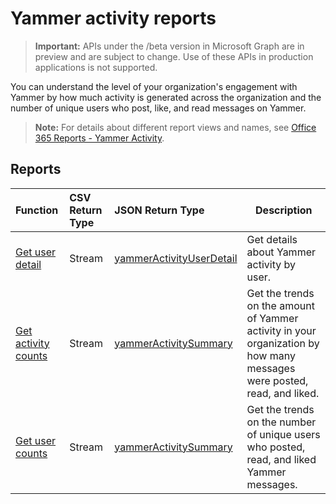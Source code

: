 # Yammer activity reports

> **Important:** APIs under the /beta version in Microsoft Graph are in preview and are subject to change. Use of these APIs in production applications is not supported.

You can understand the level of your organization's engagement with Yammer by how much activity is generated across the organization and the number of unique users who post, like, and read messages on Yammer.

> **Note:** For details about different report views and names, see [Office 365 Reports - Yammer Activity](https://support.office.com/client/Yammer-activity-c7c9f938-5b8e-4d52-b1a2-c7c32cb2312a).

## Reports

| Function                                 | CSV Return Type | JSON Return Type                         | Description                              |
| :--------------------------------------- | :-------------- | :--------------------------------------- | ---------------------------------------- |
| [Get user detail](../api/reportroot_getyammeractivityuserdetail.md) | Stream          | [yammerActivityUserDetail](../resources/yammeractivityuserdetail.md) | Get details about Yammer activity by user. |
| [Get activity counts](../api/reportroot_getyammeractivitycounts.md) | Stream          | [yammerActivitySummary](.,/resources/yammeractivitysummary.md) | Get the trends on the amount of Yammer activity in your organization by how many messages were posted, read, and liked. |
| [Get user counts](../api/reportroot_getyammeractivityusercounts.md) | Stream          | [yammerActivitySummary](.,/resources/yammeractivitysummary.md) | Get the trends on the number of unique users who posted, read, and liked  Yammer messages. |
